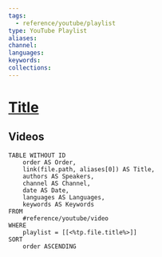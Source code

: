 ```yaml
---
tags:
  - reference/youtube/playlist
type: YouTube Playlist
aliases:
channel:
languages:
keywords:
collections:
---
```


# [Title](https://www.youtube.com/playlist?list=<%tp.file.title%>)

## Videos
```dataview
TABLE WITHOUT ID
	order AS Order,
	link(file.path, aliases[0]) AS Title,
	authors AS Speakers,
	channel AS Channel,
	date AS Date,
	languages AS Languages,
	keywords AS Keywords
FROM
	#reference/youtube/video
WHERE
	playlist = [[<%tp.file.title%>]]
SORT
	order ASCENDING
```
